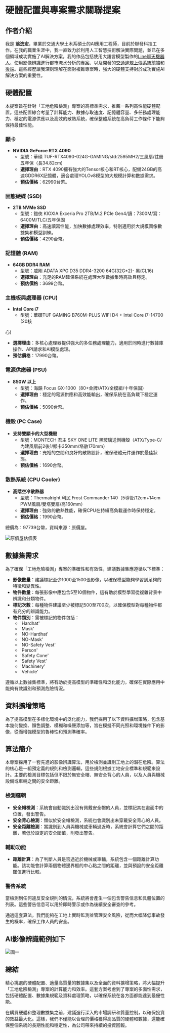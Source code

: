 # 硬體配置與專案需求關聯提案

## 作者介紹
我是 __翁逸宏__，畢業於交通大學土木系碩士的AI應用工程師，目前於聯發科技工作。在我的職業生涯中，我一直致力於利用人工智慧技術解決實際問題，並已在多個領域成功實施了AI解決方案。我的作品包括使用大語言模型製作的[Line聊天機器人](https://github.com/yihong1120/Azure-Line-Chatbot)、使用影像辨識進行都市淹水分析的[專案](https://github.com/yihong1120/CCTV-Inundation-Detection)、以及開發的[交通違規上傳系統前端](https://github.com/yihong1120/traffic_report_front_flutter)和[後端](https://github.com/yihong1120/Traffic-Violation-Report-System)。這些經歷讓我深刻理解在面對複雜專案時，強大的硬體支持對於成功實施AI解決方案的重要性。

## 硬體配置

本提案旨在針對「工地危險檢測」專案的高標準需求，推薦一系列高性能硬體配置。這些配置綜合考量了計算能力、數據存取速度、記憶體容量、多任務處理能力、穩定的電源供應以及高效的散熱系統，確保整體系統在高負荷工作條件下能夠保持最佳性能。

### 顯卡
- **NVIDIA GeForce RTX 4090**
  - 型號：華碩 TUF-RTX4090-024G-GAMING/std:2595MH2/三風扇/註冊五年保（長34.82cm)
  - **選擇理由**：RTX 4090擁有強大的Tensor核心和RT核心，配備24GB的高速GDDR6X記憶體，適合處理YOLOv8模型的大規模計算和數據需求。
  - **預估價格**：62990台幣。

### 固態硬碟 (SSD)
- **2TB NVMe SSD**
  - 型號：鎧俠 KIOXIA Exceria Pro 2TB/M.2 PCle Gen4/讀：7300M/寫：6400M/TLC/五年保固
  - **選擇理由**：高速讀寫性能，加快數據處理效率，特別適用於大規模圖像數據集和模型訓練。
  - **預估價格**：4290台幣。

### 記憶體 (RAM)
- **64GB DDR4 RAM**
  - 型號：威剛 ADATA XPG D35 DDR4-3200 64G(32G*2)- 黑(CL16)
  - **選擇理由**：充足的RAM確保系統在處理大型數據集時高效且穩定。
  - **預估價格**：3699台幣。

### 主機板與處理器 (CPU)
- **Intel Core i7**
  - 型號：華碩TUF GAMING B760M-PLUS WIFI D4 + Intel Core i7-14700 (20核

心)
  - **選擇理由**：多核心處理器提供強大的多任務處理能力，適用於同時進行數據庫操作、API請求和AI模型處理。
  - **預估價格**：17990台幣。

### 電源供應器 (PSU)
- **850W 以上**
  - 型號：海韻 Focus GX-1000（80+金牌/ATX/全模組/十年保固）
  - **選擇理由**：穩定的電源供應和高效能輸出，確保系統在高負載下穩定運作。
  - **預估價格**：5090台幣。

### 機殼 (PC Case)
- **支持雙顯卡的大型機殼**
  - 型號：MONTECH 君主 SKY ONE LITE 黑玻璃送側機殼（ATX/Type-C/內建風扇前2後1/顯卡350mm/塔散170mm）
  - **選擇理由**：充裕的空間和良好的散熱設計，確保硬體元件運作於最佳狀態。
  - **預估價格**：1690台幣。

### 散熱系統 (CPU Cooler)
- **高階空冷散熱器**
  - 型號：Thermalright 利民 Frost Commander 140（5導管/12cm+14cm PWM風扇/雙塔雙扇/高160mm）
  - **選擇理由**：強效的散熱性能，確保CPU在持續高負載運作時保持穩定。
  - **預估價格**：1990台幣。

總價為：97739台幣，資料來源：原價屋。

![原價屋估價表](../assets/sinya-1706871806.png)

## 數據集需求
為了確保「工地危險檢測」專案的準確性和有效性，建議數據集應遵循以下標準：

- **影像數量**：建議標記至少1000至1500張影像，以確保模型能夠學習到足夠的特徵和變異性。
- **物件數量**：每張影像中應包含5至10個物件，這有助於模型學習從複雜背景中辨識和分類物件。
- **標記次數**：每種物件建議至少被標記500至700次，以確保模型對每種物件都有充分的辨識能力。
- **物件類別**：需被標記的物件包括：
  - 'Hardhat'
  - 'Mask'
  - 'NO-Hardhat'
  - 'NO-Mask'
  - 'NO-Safety Vest'
  - 'Person'
  - 'Safety Cone'
  - 'Safety Vest'
  - 'Machinery'
  - 'Vehicle'

遵循以上數據集標準，將有助於提高模型的準確性和泛化能力，確保在實際應用中能夠有效識別和預測危險情況。

## 資料擴增策略
為了提高模型在多樣化環境中的泛化能力，我們採用了以下資料擴增策略，包含基本幾何變換、顏色調整、模糊和噪聲添加等，旨在模擬不同光照和環境條件下的影像，從而增強模型的魯棒性和預測準確率。

## 算法簡介

本專案採用了一套先進的影像辨識算法，用於檢測並識別工地上的潛在危險。算法的核心是一組預定義的規則和檢測邏輯，這些規則根據工地安全標準和規範來設計。主要的檢測目標包括但不限於無安全帽、無安全背心的人員，以及人員與機械設備或車輛之間的安全距離。

### 檢測邏輯

- **安全帽檢測**：系統會自動識別出沒有佩戴安全帽的人員，並標記其在畫面中的位置，發出警告。
- **安全背心檢測**：類似於安全帽檢測，系統也會識別出未穿戴安全背心的人員。
- **安全距離檢測**：當識別到人員與機械或車輛過近時，系統會計算它們之間的距離，若低於設定的安全閾值，則發出警告。

### 輔助功能

- **距離計算**：為了判斷人員是否過近於機械或車輛，系統包含一個距離計算功能。該功能會計算兩個物體邊界框的中心點之間的距離，並與預設的安全距離閾值進行比較。

### 警告系統

當檢測到任何違反安全規則的情況，系統將會產生一個包含警告信息和具體位置的列表。這些警告信息可以用於即時警示或作為後續安全審查的參考。

通過這套算法，我們能夠在工地上實時監測並管理安全風險，從而大幅降低事故發生的概率，確保工作人員的安全。

## AI影像辨識範例如下

![圖一](../assets/images(6).png)

## 總結
精心挑選的硬體配置、適量高質量的數據集以及全面的資料擴增策略，將大幅提升「工地危險檢測」專案的計算能力和效率。這套方案考慮到了專案的多面性需求，包括硬體配置、數據集規範及資料處理策略，以確保系統在各方面都能達到最優性能。

在購買硬體和整理數據集之前，建議進行深入的市場調研和質量控制，以確保投資的效益最大化。這樣，我們不僅能以合理的價格獲得高品質的硬體和數據，還能確保整個系統的長期性能和穩定性，為公司帶來持續的投資回報。
